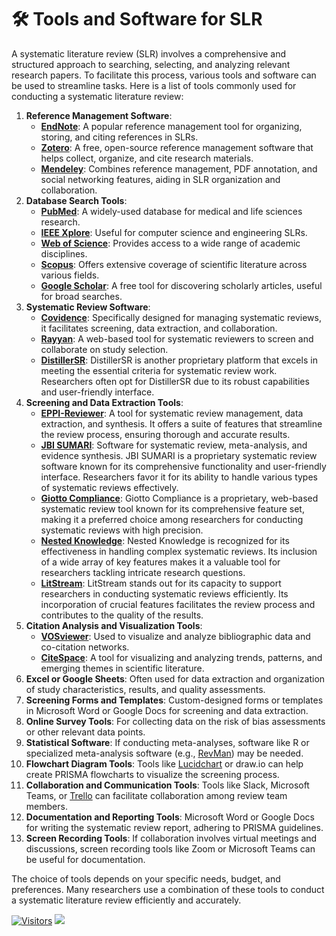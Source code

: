 # 🛠 Tools and Software for SLR

A systematic literature review (SLR) involves a comprehensive and structured approach to searching, selecting, and analyzing relevant research papers. To facilitate this process, various tools and software can be used to streamline tasks. Here is a list of tools commonly used for conducting a systematic literature review:

1. **Reference Management Software**:
   * [**EndNote**](https://endnote.com/): A popular reference management tool for organizing, storing, and citing references in SLRs.
   * [**Zotero**](https://www.zotero.org/): A free, open-source reference management software that helps collect, organize, and cite research materials.
   * [**Mendeley**](https://www.mendeley.com/): Combines reference management, PDF annotation, and social networking features, aiding in SLR organization and collaboration.
2. **Database Search Tools**:
   * [**PubMed**](https://pubmed.ncbi.nlm.nih.gov/): A widely-used database for medical and life sciences research.
   * [**IEEE Xplore**](https://ieeexplore.ieee.org/Xplore/home.jsp): Useful for computer science and engineering SLRs.
   * [**Web of Science**](https://mjl.clarivate.com/home): Provides access to a wide range of academic disciplines.
   * [**Scopus**](https://www.scopus.com/home.uri): Offers extensive coverage of scientific literature across various fields.
   * [**Google Scholar**](https://scholar.google.com/): A free tool for discovering scholarly articles, useful for broad searches.
3. **Systematic Review Software**:
   * [**Covidence**](https://www.covidence.org/): Specifically designed for managing systematic reviews, it facilitates screening, data extraction, and collaboration.
   * [**Rayyan**](https://www.rayyan.ai/): A web-based tool for systematic reviewers to screen and collaborate on study selection.
   * [**DistillerSR**](https://www.distillersr.com/products/distillersr-systematic-review-software): DistillerSR is another proprietary platform that excels in meeting the essential criteria for systematic review work. Researchers often opt for DistillerSR due to its robust capabilities and user-friendly interface.
4. **Screening and Data Extraction Tools**:
   * [**EPPI-Reviewer**](https://eppi.ioe.ac.uk/cms/Default.aspx?tabid=2914): A tool for systematic review management, data extraction, and synthesis. It offers a suite of features that streamline the review process, ensuring thorough and accurate results.
   * [**JBI SUMARI**](https://sumari.jbi.global/): Software for systematic review, meta-analysis, and evidence synthesis. JBI SUMARI is a proprietary systematic review software known for its comprehensive functionality and user-friendly interface. Researchers favor it for its ability to handle various types of systematic reviews effectively.
   * [**Giotto Compliance**](https://fern.ai/): Giotto Compliance is a proprietary, web-based systematic review tool known for its comprehensive feature set, making it a preferred choice among researchers for conducting systematic reviews with high precision.
   * [**Nested Knowledge**](https://nested-knowledge.com/): Nested Knowledge is recognized for its effectiveness in handling complex systematic reviews. Its inclusion of a wide array of key features makes it a valuable tool for researchers tackling intricate research questions.
   * [**LitStream**](https://www.icf.com/work/research-evaluation/litstream-systematic-literature-review): LitStream stands out for its capacity to support researchers in conducting systematic reviews efficiently. Its incorporation of crucial features facilitates the review process and contributes to the quality of the results.
5. **Citation Analysis and Visualization Tools**:
   * [**VOSviewer**](https://www.vosviewer.com/): Used to visualize and analyze bibliographic data and co-citation networks.
   * [**CiteSpace**](https://citespace.podia.com/): A tool for visualizing and analyzing trends, patterns, and emerging themes in scientific literature.
6. **Excel or Google Sheets**: Often used for data extraction and organization of study characteristics, results, and quality assessments.
7. **Screening Forms and Templates**: Custom-designed forms or templates in Microsoft Word or Google Docs for screening and data extraction.
8. **Online Survey Tools**: For collecting data on the risk of bias assessments or other relevant data points.
9. **Statistical Software**: If conducting meta-analyses, software like R or specialized meta-analysis software (e.g., [RevMan](https://training.cochrane.org/online-learning/core-software/revman)) may be needed.
10. **Flowchart Diagram Tools**: Tools like [Lucidchart](https://www.lucidchart.com/) or draw.io can help create PRISMA flowcharts to visualize the screening process.
11. **Collaboration and Communication Tools**: Tools like Slack, Microsoft Teams, or [Trello](https://trello.com/) can facilitate collaboration among review team members.
12. **Documentation and Reporting Tools**: Microsoft Word or Google Docs for writing the systematic review report, adhering to PRISMA guidelines.
13. **Screen Recording Tools**: If collaboration involves virtual meetings and discussions, screen recording tools like Zoom or Microsoft Teams can be useful for documentation.

The choice of tools depends on your specific needs, budget, and preferences. Many researchers use a combination of these tools to conduct a systematic literature review efficiently and accurately.

[![Visitors](https://api.visitorbadge.io/api/visitors?path=https%3A%2F%2Fgithub.com%2Fdrshahizan\&labelColor=%23697689\&countColor=%23555555\&style=plastic)](https://visitorbadge.io/status?path=https%3A%2F%2Fgithub.com%2Fdrshahizan) ![](https://hit.yhype.me/github/profile?user\_id=81284918)
